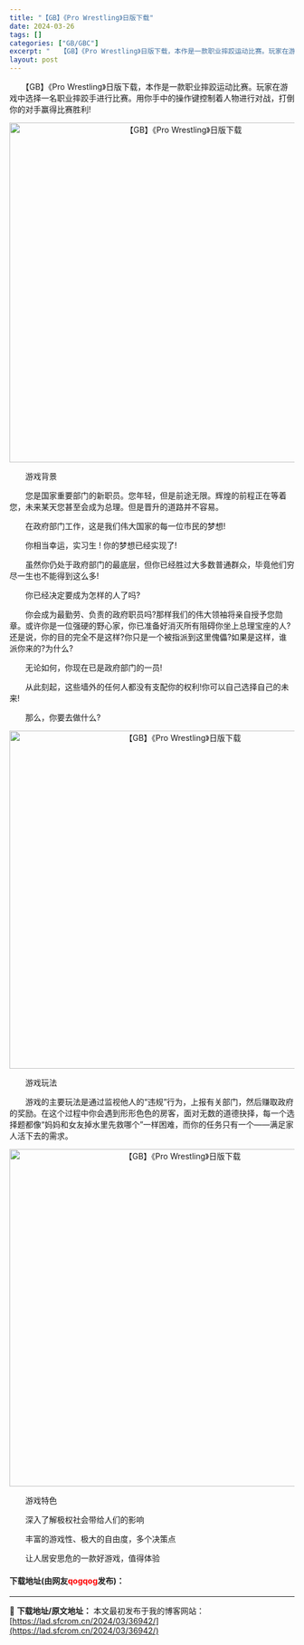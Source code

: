```yaml
---
title: "【GB】《Pro Wrestling》日版下载"
date: 2024-03-26
tags: []
categories: ["GB/GBC"]
excerpt: "　　【GB】《Pro Wrestling》日版下载，本作是一款职业摔跤运动比赛。玩家在游戏中选择一名职业摔跤手进行比赛。用你手中的操作键控制着人物进行对战，打倒你的对手赢得比赛胜利! 　　游戏背景 　　您是国家重要部门的新职员。您年轻，但是前途无限。辉煌的前程正在等着您，未来某天您甚至会成为总理。但&hellip;"
layout: post
---
```


 <p>　　【GB】《Pro Wrestling》日版下载，本作是一款职业摔跤运动比赛。玩家在游戏中选择一名职业摔跤手进行比赛。用你手中的操作键控制着人物进行对战，打倒你的对手赢得比赛胜利!</p> <p align="center"><img align="" border="0" src="https://lad.sfcrom.cn/wp-content/uploads/2024/03/20240326_6602830c6367f.png" width="600" alt="【GB】《Pro Wrestling》日版下载" /></p> <p>　　游戏背景</p> <p>　　您是国家重要部门的新职员。您年轻，但是前途无限。辉煌的前程正在等着您，未来某天您甚至会成为总理。但是晋升的道路并不容易。</p> <p>　　在政府部门工作，这是我们伟大国家的每一位市民的梦想!</p> <p>　　你相当幸运，实习生 ! 你的梦想已经实现了!</p> <p>　　虽然你仍处于政府部门的最底层，但你已经胜过大多数普通群众，毕竟他们穷尽一生也不能得到这么多!</p> <p>　　你已经决定要成为怎样的人了吗?</p> <p>　　你会成为最勤劳、负责的政府职员吗?那样我们的伟大领袖将亲自授予您勋章。或许你是一位强硬的野心家，你已准备好消灭所有阻碍你坐上总理宝座的人?还是说，你的目的完全不是这样?你只是一个被指派到这里傀儡?如果是这样，谁派你来的?为什么?</p> <p>　　无论如何，你现在已是政府部门的一员!</p> <p>　　从此刻起，这些墙外的任何人都没有支配你的权利!你可以自己选择自己的未来!</p> <p>　　那么，你要去做什么?</p> <p align="center"><img align="" border="0" src="https://lad.sfcrom.cn/wp-content/uploads/2024/03/20240326_6602830d9513b.png" width="597" alt="【GB】《Pro Wrestling》日版下载" /></p> <p>　　游戏玩法</p> <p>　　游戏的主要玩法是通过监视他人的&ldquo;违规&rdquo;行为，上报有关部门，然后赚取政府的奖励。在这个过程中你会遇到形形色色的房客，面对无数的道德抉择，每一个选择题都像&ldquo;妈妈和女友掉水里先救哪个&rdquo;一样困难，而你的任务只有一个&mdash;&mdash;满足家人活下去的需求。</p> <p align="center"><img align="" border="0" src="https://lad.sfcrom.cn/wp-content/uploads/2024/03/20240326_6602830ec0f71.png" width="596" alt="【GB】《Pro Wrestling》日版下载" /></p> <p>　　游戏特色</p> <p>　　深入了解极权社会带给人们的影响</p> <p>　　丰富的游戏性、极大的自由度，多个决策点</p> <p>　　让人居安思危的一款好游戏，值得体验</p> <p><h4>下载地址(由网友<font color="red">qogqog</font>发布)：</h4></p> 

---
📖 **下载地址/原文地址：** 本文最初发布于我的博客网站：[https://lad.sfcrom.cn/2024/03/36942/](https://lad.sfcrom.cn/2024/03/36942/)
